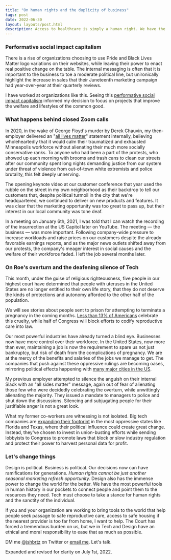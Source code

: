 ```yaml
---
title: "On human rights and the duplicity of business"
tags: post
date: 2022-06-30
layout: layouts/post.html
description: Access to healthcare is simply a human right. We have the opportunity to create tools for positive change.
---
```


### Performative social impact capitalism
There is a rise of organizations choosing to use Pride and Black Lives Matter logo variations on their websites, while leaving their power to enact real positive change on the table. The internal messaging is often that it is important to the business to toe a moderate political line, but unironically highlight the increase in sales that their Juneteenth marketing campaign had year-over-year at their quarterly reviews.

I have worked at organizations like this. Seeing this <a href="https://www.mcgilldaily.com/2018/10/feminism-is-on-brand/">performative social impact capitalism</a> informed my decision to focus on projects that improve the welfare and lifestyles of the common good.

### What happens behind closed Zoom calls
In 2020, in the wake of George Floyd's murder by Derek Chauvin, my then-employer delivered an "<a href="https://www.vox.com/2016/7/11/12136140/black-all-lives-matter">all lives matter</a>" statement internally, believing wholeheartedly that it would calm their traumatized and exhausted Minneapolis workforce without alienating their much more socially conservative ranks. To anyone who had been a part of the protests, who showed up each morning with brooms and trash cans to clean our streets after our community spent long nights demanding justice from our system under threat of violence from out-of-town white extremists and police brutality, this felt deeply unnerving.

The opening keynote video at our customer conference that year used the rubble on the street in my own neighborhood as their backdrop to tell our customers that, despite political turmoil in the city that we're headquartered, we continued to deliver on new products and features. It was clear that the marketing opportunity was too great to pass up, but their interest in our local community was tone deaf.

In a meeting on January 6th, 2021, I was told that I can watch the recording of the insurrection at the US Capitol later on YouTube. The meeting &#8212; the business &#8212; was more important. Following company-wide pressure to increase workloads and raise prices on our customers despite the already favorable earnings reports, and as the major news outlets shifted away from our protests, the company's meager interest in social causes and the welfare of their workforce faded. I left the job several months later.

### On Roe's overturn and the deafening silence of Tech
This month, under the guise of religious righteousness, five people in our highest court have determined that people with uteruses in the United States are no longer entitled to their own life story, that they do not deserve the kinds of protections and autonomy afforded to the other half of the population.

We will see stories about people sent to prison for attempting to terminate a pregnancy in the coming months. <a href="https://news.gallup.com/poll/1576/abortion.aspx">Less than 13% of Americans</a> celebrate this cruelty, while half of Congress will block efforts to codify reproductive care into law.

Our most powerful industries have already turned a blind eye. Businesses now have more control over their workforce. In the United States, now more than ever, maintaining a job is now the requirement to spare us not just bankruptcy, but risk of death from the complications of pregnancy. We are at the mercy of the benefits and salaries of the jobs we manage to get. The companies that push against these oppressive rulings are becoming oases, mirroring political effects happening with <a href="https://www.facingsouth.org/2015/11/urban-oasis-democrats-lead-souths-major-cities">many major cities in the US</a>.

My previous employer attempted to silence the anguish on their internal Slack with an "all sides matter" message, again out of fear of alienating those few who were decidedly celebrating the overturn, while unwittingly alienating the majority. They issued a mandate to managers to police and shut down the discussions. Silencing and subjugating people for their justifiable anger is not a great look.

What my former co-workers are witnessing is not isolated. Big tech companies are <a href="https://www.theverge.com/2022/6/30/23189810/abortion-rights-activism-big-tech-employees">expanding their footprint</a> in the most oppressive states like Florida and Texas, where their political influence could create great change. Instead, they've chosen to invest in union-busting efforts while sending lobbyists to Congress to promote laws that block or slow industry regulation and protect their power to harvest personal data for profit.

### Let's change things
Design is political. Business is political. Our decisions now can have ramifications for generations. <em>Human rights cannot be just another seasonal marketing refresh opportunity.</em> Design also has the immense power to change the world for the better. We have the most powerful tools in human history in our pockets to connect people and point them to the resources they need. Tech must choose to take a stance for human rights and the sanctity of the individual.

If you and your organization are working to bring tools to the world that help people seek passage to safe reproductive care, access to safe housing if the nearest provider is too far from home, I want to help. The Court has forced a tremendous burden on us, but we in Tech and Design have an ethical and moral responsibility to ease that as much as possible.

DM me <a href="https://www.twitter.com/jshbrtz">@jshbrtz</a> on Twitter or <a href="{{ site.email }}">email me</a>. Let's talk.

<span class="subnote">Expanded and revised for clarity on July 1st, 2022.</span>